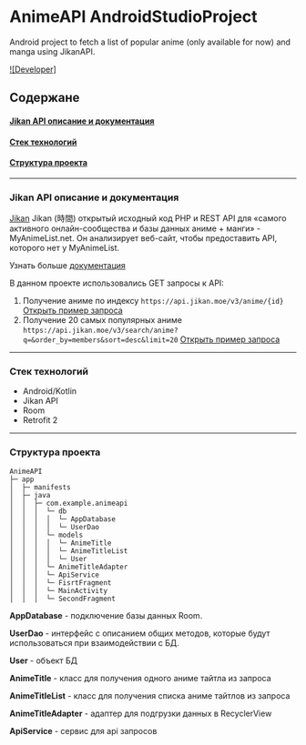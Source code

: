 # AnimeAPI AndroidStudioProject

Android project to fetch a list of popular anime (only available for now) and manga using JikanAPI.

[![Developer]](https://vk.com/akane_izanami)

## Содержане

#### [Jikan API описание и документация](#jikan-api)
#### [Стек технологий](#ts-desc)
#### [Структура проекта](#structure)


----------

### Jikan API описание и документация
<a name="jikan-api"></a>
[Jikan](https://jikan.moe/)
Jikan (時間) открытый исходный код PHP и REST API для «самого активного онлайн-сообщества и базы данных аниме + манги» - MyAnimeList.net. Он анализирует веб-сайт, чтобы предоставить API, которого нет у MyAnimeList.

Узнать больше [документация](https://jikan.docs.apiary.io/)

В данном проекте использовались GET запросы к API:
1) Получение аниме по индексу ```https://api.jikan.moe/v3/anime/{id}``` [Открыть пример запроса](https://api.jikan.moe/v3/anime/3)
2) Получение 20 самых популярных аниме ```https://api.jikan.moe/v3/search/anime?q=&order_by=members&sort=desc&limit=20``` [Открыть пример запроса](https://api.jikan.moe/v3/search/anime?q=&order_by=members&sort=desc&limit=20)

----------

### Стек технологий
<a name="ts-desc"></a>

 * Android/Kotlin
 * Jikan API
 * Room
 * Retrofit 2

----------

### Структура проекта
<a name="structure"></a>
```
AnimeAPI
├─ app
│  ├─ manifests
│  ├─ java
│  │  ├─ com.example.animeapi
│  │  │  └─ db
│  │  │  │  └─ AppDatabase
│  │  │  │  └─ UserDao
│  │  │  └─ models
│  │  │  │  └─ AnimeTitle
│  │  │  │  └─ AnimeTitleList
│  │  │  │  └─ User
│  │  │  └─ AnimeTitleAdapter
│  │  │  └─ ApiService
│  │  │  └─ FisrtFragment
│  │  │  └─ MainActivity
│  │  │  └─ SecondFragment
```

**AppDatabase** - подключение базы данных Room.

**UserDao** - интерфейс с описанием общих методов, которые будут использоваться при взаимодействии с БД.

**User** - объект БД


**AnimeTitle** - класс для получения одного аниме тайтла из запроса

**AnimeTitleList** - класс для получения списка аниме тайтлов из запроса

**AnimeTitleAdapter** - адаптер для подгрузки данных в RecyclerView

**ApiService** - сервис для api запросов


